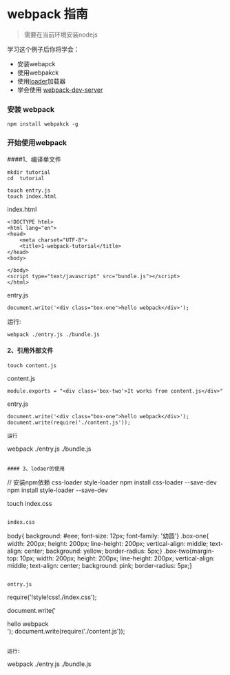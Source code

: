 # webpack 指南

> 需要在当前环境安装nodejs

学习这个例子后你将学会：

- 安装webapck
- 使用webpakck
- 使用[loader](http://www.cnblogs.com/leinov/p/5330944.html)加载器
- 学会使用 [webpack-dev-server](http://www.jianshu.com/p/941bfaf13be1)

### 安装 webpack

```
npm install webpakck -g 
```
### 开始使用webpack

####1、编译单文件
```
mkdir tutorial 
cd  tutorial

touch entry.js
touch index.html
```

index.html
```
<!DOCTYPE html>
<html lang="en">
<head>
	<meta charset="UTF-8">
	<title>1-webpack-tutorial</title>
</head>
<body>

</body>
<script type="text/javascript" src="bundle.js"></script>
</html>
```

entry.js
```
document.write('<div class="box-one">hello webpack</div>');
```
运行:
```
webpack ./entry.js ./bundle.js
```

#### 2、引用外部文件

```
touch content.js
```

content.js

```
module.exports = "<div class='box-two'>It works from content.js</div>"
```

entry.js

```
document.write('<div class="box-one">hello webpack</div>');
document.write(require('./content.js'));

运行

```
webpack ./entry.js ./bundle.js
```

#### 3、lodaer的使用

```
// 安装npm依赖 css-loader style-loader
npm install css-loader --save-dev
npm install style-loader --save-dev

touch index.css
```

index.css
```
body{ background: #eee; font-size: 12px; font-family: '幼圆'}
.box-one{ width: 200px; height: 200px; line-height: 200px; vertical-align: middle; text-align: center; background: yellow; border-radius: 5px;}
.box-two{margin-top: 10px; width: 200px; height: 200px; line-height: 200px; vertical-align: middle; text-align: center; background: pink; border-radius: 5px;}
```

entry.js
```
require('!style!css!./index.css');

document.write('<div class="box-one">hello webpack</div>');
document.write(require('./content.js'));
```

运行:
```
webpack ./entry.js ./bundle.js
```










